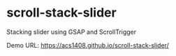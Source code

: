 # scroll-stack-slider
Stacking slider using GSAP and ScrollTrigger

Demo URL: https://acs1408.github.io/scroll-stack-slider/
